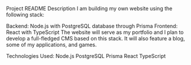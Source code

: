 Project README
Description
I am building my own website using the following stack:

Backend: Node.js with PostgreSQL database through Prisma
Frontend: React with TypeScript
The website will serve as my portfolio and I plan to develop a full-fledged CMS based on this stack. It will also feature a blog, some of my applications, and games.

Technologies Used:
Node.js
PostgreSQL
Prisma
React
TypeScript
